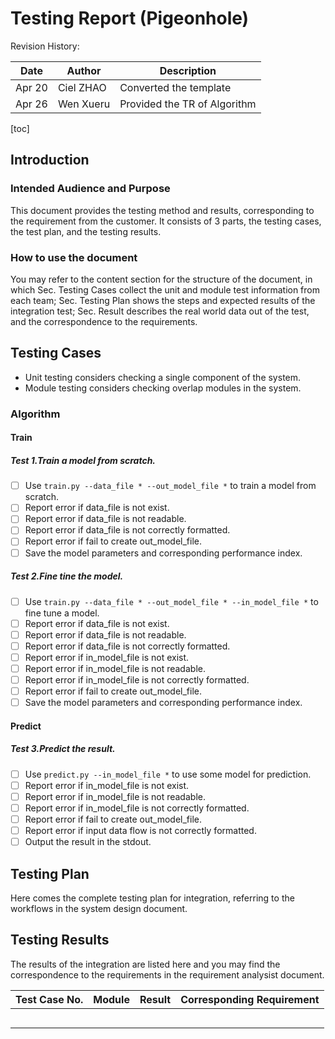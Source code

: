 # Testing Report (Pigeonhole)

Revision History:

<style>#rev +table td:nth-child(1) { white-space: nowrap }</style>
<div id="rev"></div>

| Date   | Author    | Description                   |
|--------|-----------|-------------------------------|
| Apr 20 | Ciel ZHAO | Converted the template        |
| Apr 26 | Wen Xueru | Provided the TR of Algorithm  |

[toc]

## Introduction

### Intended Audience and Purpose

This document provides the testing method and results, corresponding to the requirement from the customer. It consists of 3 parts, the testing cases, the test plan, and the testing results.


### How to use the document

You may refer to the content section for the structure of the document, in which Sec. Testing Cases collect the unit and module test information from each team; Sec. Testing Plan shows the steps and expected results of the integration test; Sec. Result describes the real world data out of the test, and the correspondence to the requirements.

## Testing Cases

<!--
In this section, each team propose their testing cases on unit and module testing.
-->

- Unit testing considers checking a single component of the system.
- Module testing considers checking overlap modules in the system.

### Algorithm

#### Train

##### Test 1.Train a model from scratch.

- [ ] Use `train.py --data_file * --out_model_file *` to train a model from scratch.
- [ ] Report error if data_file is not exist.
- [ ] Report error if data_file is not readable.
- [ ] Report error if data_file is not correctly formatted.
- [ ] Report error if fail to create out_model_file.
- [ ] Save the model parameters and corresponding performance index.
##### Test 2.Fine tine the model.
- [ ] Use `train.py --data_file * --out_model_file * --in_model_file *` to fine tune a model.
- [ ] Report error if data_file is not exist.
- [ ] Report error if data_file is not readable.
- [ ] Report error if data_file is not correctly formatted.
- [ ] Report error if in_model_file is not exist.
- [ ] Report error if in_model_file is not readable.
- [ ] Report error if in_model_file is not correctly formatted.
- [ ] Report error if fail to create out_model_file.
- [ ] Save the model parameters and corresponding performance index.

#### Predict

##### Test 3.Predict the result.

- [ ] Use `predict.py --in_model_file *` to use some model for prediction.
- [ ] Report error if in_model_file is not exist.
- [ ] Report error if in_model_file is not readable.
- [ ] Report error if in_model_file is not correctly formatted.
- [ ] Report error if fail to create out_model_file.
- [ ] Report error if input data flow is not correctly formatted.
- [ ] Output the result in the stdout.

## Testing Plan

Here comes the complete testing plan for integration, referring to the workflows in the system design document.

## Testing Results

The results of the integration are listed here and you may find the correspondence to the requirements in the requirement analysist document.

| Test Case No. | Module | Result | Corresponding Requirement |
|---------------|--------|--------|---------------------------|
|               |        |        |                           |
|               |        |        |                           |
|               |        |        |                           |
|               |        |        |                           |
|               |        |        |                           |
